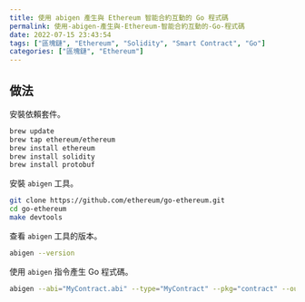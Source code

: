 ```yaml
---
title: 使用 abigen 產生與 Ethereum 智能合約互動的 Go 程式碼
permalink: 使用-abigen-產生與-Ethereum-智能合約互動的-Go-程式碼
date: 2022-07-15 23:43:54
tags: ["區塊鏈", "Ethereum", "Solidity", "Smart Contract", "Go"]
categories: ["區塊鏈", "Ethereum"]
---
```


## 做法

安裝依賴套件。

```BASH
brew update
brew tap ethereum/ethereum
brew install ethereum
brew install solidity
brew install protobuf
```

安裝 `abigen` 工具。

```BASH
git clone https://github.com/ethereum/go-ethereum.git
cd go-ethereum
make devtools
```

查看 `abigen` 工具的版本。

```BASH
abigen --version
```

使用 `abigen` 指令產生 Go 程式碼。

```BASH
abigen --abi="MyContract.abi" --type="MyContract" --pkg="contract" --out="my_contract.go"
```
